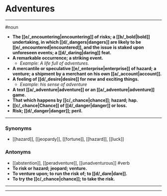 # Adventures
---
#noun
- **The [[e/_encountering|encountering]] of risks; a [[b/_bold|bold]] undertaking, in which [[d/_dangers|dangers]] are likely to be [[e/_encountered|encountered]], and the issue is staked upon unforeseen events; a [[d/_daring|daring]] feat.**
- **A remarkable occurrence; a striking event.**
	- _Example: A life full of adventures._
- **A mercantile or speculative [[e/_enterprise|enterprise]] of hazard; a venture; a shipment by a merchant on his own [[a/_account|account]].**
- **A feeling of [[d/_desire|desire]] for new and exciting things.**
	- _Example: his sense of adventure_
- **A text [[a/_adventure|adventure]] or an [[a/_adventure|adventure]] game.**
- **That which happens by [[c/_chance|chance]]; hazard; hap.**
- **[[c/_chance|Chance]] of [[d/_danger|danger]] or loss.**
- **Risk; [[d/_danger|danger]]; peril.**
---
### Synonyms
- [[hazard]], [[jeopardy]], [[fortune]], [[hazard]], [[luck]]
### Antonyms
- [[abstention]], [[peradventure]], [[unadventurous]]
#verb
- **To risk or hazard; jeopard; venture.**
- **To venture upon; to run the risk of; to [[d/_dare|dare]].**
- **To try the [[c/_chance|chance]]; to take the risk.**
---
---
